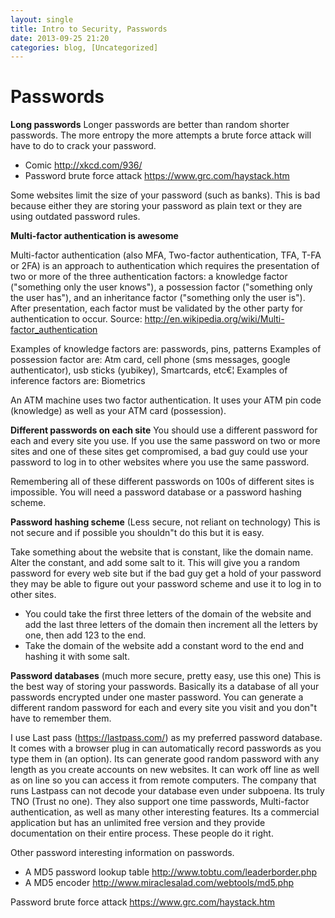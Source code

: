 ```yaml
---
layout: single
title: Intro to Security, Passwords 
date: 2013-09-25 21:20
categories: blog, [Uncategorized]
---
```

<h1>Passwords</h1>
<strong>Long passwords</strong>
Longer passwords are better than random shorter passwords. The more entropy the more attempts a brute force attack will have to do to crack your password.
<ul>
	<li>Comic <a href="http://xkcd.com/936/">http://xkcd.com/936/</a></li>
	<li>Password brute force attack <a href="https://www.grc.com/haystack.htm">https://www.grc.com/haystack.htm</a></li>
</ul>
Some websites limit the size of your password (such as banks). This is bad because either they are storing your password as plain text or they are using outdated password rules.

<strong>Multi-factor authentication is awesome</strong>

Multi-factor authentication (also MFA, Two-factor authentication, TFA, T-FA or 2FA) is an approach to authentication which requires the presentation of two or more of the three authentication factors: a knowledge factor ("something only the user knows"), a possession factor ("something only the user has"), and an inheritance factor ("something only the user is"). After presentation, each factor must be validated by the other party for authentication to occur. Source: <a href="http://en.wikipedia.org/wiki/Multi-factor_authentication">http://en.wikipedia.org/wiki/Multi-factor_authentication</a>

Examples of knowledge factors are: passwords, pins, patterns
Examples of possession factor are: Atm card, cell phone (sms messages, google authenticator), usb sticks (yubikey), Smartcards, etc€¦
Examples of inference factors are: Biometrics

An ATM machine uses two factor authentication. It uses your ATM pin code (knowledge) as well as your ATM card (possession).

<strong>Different passwords on each site</strong>
You should use a different password for each and every site you use. If you use the same password on two or more sites and one of these sites get compromised, a bad guy could use your password to log in to other websites where you use the same password.

Remembering all of these different passwords on 100s of different sites is impossible. You will need a password database or a password hashing scheme.

<strong>Password hashing scheme</strong> (Less secure, not reliant on technology)
This is not secure and if possible you shouldn&quot;t do this but it is easy.

Take something about the website that is constant, like the domain name. Alter the constant, and add some salt to it. This will give you a random password for every web site but if the bad guy get a hold of your password they may be able to figure out your password scheme and use it to log in to other sites.
<ul>
	<li>You could take the first three letters of the domain of the website and add the last three letters of the domain then increment all the letters by one, then add 123 to the end.</li>
	<li>Take the domain of the website add a constant word to the end and hashing it with some salt.</li>
</ul>
<strong>Password databases</strong> (much more secure, pretty easy, use this one)
This is the best way of storing your passwords. Basically its a database of all your passwords encrypted under one master password. You can generate a different random password for each and every site you visit and you don&quot;t have to remember them.

I use Last pass (<a href="https://lastpass.com/">https://lastpass.com/</a>) as my preferred password database. It comes with a browser plug in can automatically record passwords as you type them in (an option). Its can generate good random password with any length as you create accounts on new websites. It can work off line as well as on line so you can access it from remote computers. The company that runs Lastpass can not decode your database even under subpoena. Its truly TNO (Trust no one). They also support one time passwords, Multi-factor authentication, as well as many other interesting features. Its a commercial application but has an unlimited free version and they provide documentation on their entire process. These people do it right.

Other password interesting information on passwords.
<ul>
	<li>A MD5 password lookup table <a href="http://www.tobtu.com/leaderborder.php">http://www.tobtu.com/leaderborder.php</a></li>
	<li>A MD5 encoder <a href="http://www.miraclesalad.com/webtools/md5.php">http://www.miraclesalad.com/webtools/md5.php</a></li>
</ul>
Password brute force attack <a href="https://www.grc.com/haystack.htm">https://www.grc.com/haystack.htm</a>
